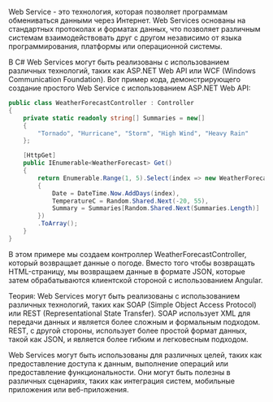 Web Service - это технология, которая позволяет программам обмениваться данными через Интернет. Web Services основаны на стандартных протоколах и форматах данных, что позволяет различным системам взаимодействовать друг с другом независимо от языка программирования, платформы или операционной системы.

В C# Web Services могут быть реализованы с использованием различных технологий, таких как ASP.NET Web API или WCF (Windows Communication Foundation). Вот пример кода, демонстрирующего создание простого Web Service с использованием ASP.NET Web API:

```csharp
public class WeatherForecastController : Controller
{
    private static readonly string[] Summaries = new[]
    {
        "Tornado", "Hurricane", "Storm", "High Wind", "Heavy Rain"
    };

    [HttpGet]
    public IEnumerable<WeatherForecast> Get()
    {
        return Enumerable.Range(1, 5).Select(index => new WeatherForecast
        {
            Date = DateTime.Now.AddDays(index),
            TemperatureC = Random.Shared.Next(-20, 55),
            Summary = Summaries[Random.Shared.Next(Summaries.Length)]
        })
        .ToArray();
    }
}

```

В этом примере мы создаем контроллер WeatherForecastController, который возвращает данные о погоде. Вместо того чтобы возвращать HTML-страницу, мы возвращаем данные в формате JSON, которые затем обрабатываются клиентской стороной с использованием Angular.

Теория: Web Services могут быть реализованы с использованием различных технологий, таких как SOAP (Simple Object Access Protocol) или REST (Representational State Transfer). SOAP использует XML для передачи данных и является более сложным и формальным подходом. REST, с другой стороны, использует более простой формат данных, такой как JSON, и является более гибким и легковесным подходом.

Web Services могут быть использованы для различных целей, таких как предоставление доступа к данным, выполнение операций или предоставление функциональности. Они могут быть полезны в различных сценариях, таких как интеграция систем, мобильные приложения или веб-приложения.